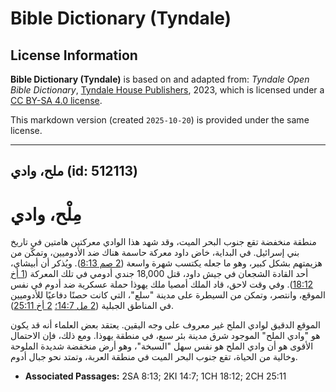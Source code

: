# Bible Dictionary (Tyndale)

## License Information

**Bible Dictionary (Tyndale)** is based on and adapted from: _Tyndale Open Bible Dictionary_, [Tyndale House Publishers](https://tyndaleopenresources.com/), 2023, which is licensed under a [CC BY-SA 4.0 license](https://creativecommons.org/licenses/by-sa/4.0/legalcode.en).

This markdown version (created `2025-10-20`) is provided under the same license.



--------------------------------

## ملح، وادي (id: 512113)

مِلْح، وادي
===========

منطقة منخفضة تقع جنوب البحر الميت، وقد شهد هذا الوادي معركتين هامتين في تاريخ بني إسرائيل. في البداية، خاض داود معركة حاسمة هناك ضد الأدوميين، وتمكّن من هزيمتهم بشكل كبير، وهو ما جعله يكتسب شهرة واسعة ([2 صم 8:13](https://ref.ly/2Sam8:13)). ويُذكر أن أبيشاي، أحد القادة الشجعان في جيش داود، قتل 18,000 جندي أدومي في تلك المعركة ([1 أخ 18:12](https://ref.ly/1Chr18:12)). وفي وقت لاحق، قاد الملك أمصيا ملك يهوذا حملة عسكرية ضد أدوم في نفس الموقع، وانتصر، وتمكن من السيطرة على مدينة "سلع"، التي كانت حصنًا دفاعيًا للأدوميين في المناطق الجبلية ([2 مل 14:7؛](https://ref.ly/2Kgs14:7) [2 أخ 25:11](https://ref.ly/2Chr25:11)).

الموقع الدقيق لوادي الملح غير معروف على وجه اليقين. يعتقد بعض العلماء أنه قد يكون هو "وادي الملح" الموجود شرق مدينة بئر سبع، في منطقة يهوذا. ومع ذلك، فإن الاحتمال الأقوى هو أن وادي الملح هو نفس سهل "السبخة"، وهو أرض منخفضة شديدة الملوحة وخالية من الحياة، تقع جنوب البحر الميت في منطقة العربة، وتمتد نحو جبال أدوم.

* **Associated Passages:** 2SA 8:13; 2KI 14:7; 1CH 18:12; 2CH 25:11

